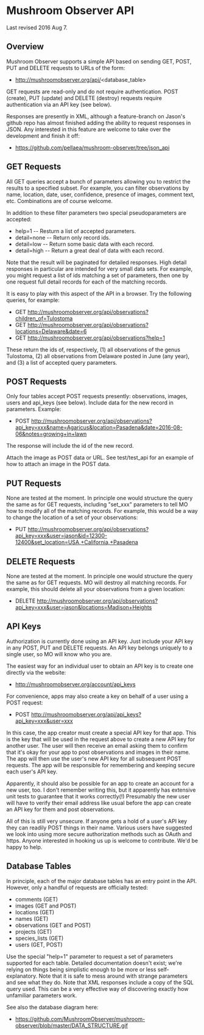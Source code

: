 Mushroom Observer API
=====================

Last revised 2016 Aug 7.

Overview
--------

Mushroom Observer supports a simple API based on sending GET, POST, PUT and
DELETE requests to URLs of the form: 

* http://mushroomobserver.org/api/<database_table>

GET requests are read-only and do not require authentication.  POST (create),
PUT (update) and DELETE (destroy) requests require authentication via an API
key (see below). 

Responses are presently in XML, although a feature-branch on Jason's github
repo has almost finished adding the ability to request responses in JSON.  Any
interested in this feature are welcome to take over the development and finish
it off: 

* https://github.com/pellaea/mushroom-observer/tree/json_api


GET Requests
------------

All GET queries accept a bunch of parameters allowing you to restrict the
results to a specified subset.  For example, you can filter observations by
name, location, date, user, confidence, presence of images, comment text, etc.
Combinations are of course welcome. 

In addition to these filter parameters two special pseudoparameters are
accepted: 

* help=1 -- Resturn a list of accepted parameters.
* detail=none -- Return only record ids.
* detail=low -- Return some basic data with each record.
* detail=high -- Return a great deal of data with each record.

Note that the result will be paginated for detailed responses.  High detail
responses in particular are intended for very small data sets.  For example,
you might request a list of ids matching a set of parameters, then one by one
request full detail records for each of the matching records. 

It is easy to play with this aspect of the API in a browser.  Try the following
queries, for example: 

* GET http://mushroomobserver.org/api/observations?children_of=Tulostoma
* GET http://mushroomobserver.org/api/observations?locations=Delaware&date=6
* GET http://mushroomobserver.org/api/observations?help=1

These return the ids of, respectively, (1) all observations of the genus
Tulostoma, (2) all observations from Delaware posted in June (any year), and
(3) a list of accepted query parameters. 


POST Requests
-------------

Only four tables accept POST requests presently: observations, images, users
and api_keys (see below).  Include data for the new record in parameters.
Example: 

* POST http://mushroomobserver.org/api/observations?api_key=xxx&name=Agaricus&location=Pasadena&date=2016-08-06&notes=growing+in+lawn

The response will include the id of the new record.

Attach the image as POST data or URL.  See test/test_api for an example of how
to attach an image in the POST data. 


PUT Requests
------------

None are tested at the moment.  In principle one would structure the query the
same as for GET requests, including "set_xxx" parameters to tell MO how to
modify all of the matching records.  For example, this would be a way to change
the location of a set of your observations: 

* PUT http://mushroomobserver.org/api/observations?api_key=xxx&user=jason&id=12300-12400&set_location=USA,+California,+Pasadena


DELETE Requests
---------------

None are tested at the moment.  In principle one would structure the query the
same as for GET requests.  MO will destroy all matching records.  For example,
this should delete all your observations from a given location: 

* DELETE http://mushroomobserver.org/api/observations?api_key=xxx&user=jason&locations=Madison+Heights


API Keys
-------------

Authorization is currently done using an API key.  Just include your API key in
any POST, PUT and DELETE requests.  An API key belongs uniquely to a single
user, so MO will know who you are. 

The easiest way for an individual user to obtain an API key is to create one
directly via the website: 

* http://mushroomobserver.org/account/api_keys

For convenience, apps may also create a key on behalf of a user using a POST
request: 

* POST http://mushroomobserver.org/api/api_keys?api_key=xxx&user=xxx

In this case, the app creator must create a special API key for that app.  This
is the key that will be used in the request above to create a new API key for
another user.  The user will then receive an email asking them to confirm that
it's okay for your app to post observations and images in their name.  The app
will then use the user's new API key for all subsequent POST requests.  The app
will be responsible for remembering and keeping secure each user's API key. 

Apparently, it should also be possible for an app to create an account for a
new user, too.  I don't remember writing this, but it apparently has extensive
unit tests to guarantee that it works correctly(!)  Presumably the new user
will have to verify their email address like usual before the app can create an
API key for them and post observations. 

All of this is still very unsecure.  If anyone gets a hold of a user's API key
they can readily POST things in their name.  Various users have suggested we
look into using more secure authorization methods such as OAuth and https.
Anyone interested in hooking us up is welcome to contribute.  We'd be happy to
help. 


Database Tables
---------------

In principle, each of the major database tables has an entry point in the API.
However, only a handful of requests are officially tested: 

* comments (GET)
* images (GET and POST)
* locations (GET)
* names (GET)
* observations (GET and POST)
* projects (GET)
* species_lists (GET)
* users (GET, POST)

Use the special "help=1" parameter to request a set of parameters supported for
each table.  Detailed documentation doesn't exist; we're relying on things
being simplistic enough to be more or less self-explanatory.  Note that it is
safe to mess around with strange parameters and see what they do.  Note that
XML responses include a copy of the SQL query used.  This can be a very
effective way of discovering exactly how unfamiliar parameters work. 

See also the database diagram here:

* https://github.com/MushroomObserver/mushroom-observer/blob/master/DATA_STRUCTURE.gif


